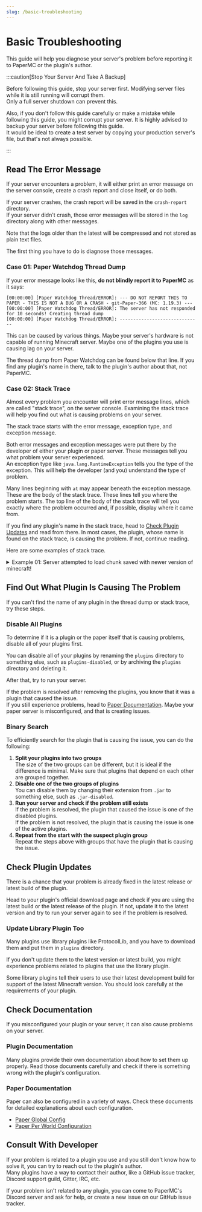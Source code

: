 ```yaml
---
slug: /basic-troubleshooting
---
```


# Basic Troubleshooting

This guide will help you diagnose your server's problem before reporting it to PaperMC or the plugin's author.

:::caution[Stop Your Server And Take A Backup]

Before following this guide, stop your server first. Modifying server files while it is still running will corrupt them.  
Only a full server shutdown can prevent this.

Also, if you don't follow this guide carefully or make a mistake while following this guide, you might corrupt your server. It is highly advised to backup your server before following this guide.  
It would be ideal to create a test server by copying your production server's file, but that's not always possible.

:::

## Read The Error Message

If your server encounters a problem, it will either print an error message on the server console, create a crash report and close itself, or do both.

If your server crashes, the crash report will be saved in the `crash-report` directory.  
If your server didn't crash, those error messages will be stored in the `log` directory along with other messages.

Note that the logs older than the latest will be compressed and not stored as plain text files.

The first thing you have to do is diagnose those messages.

### Case 01: Paper Watchdog Thread Dump

If your error message looks like this, **do not blindly report it to PaperMC** as it says:

```plaintext
[00:00:00] [Paper Watchdog Thread/ERROR]: --- DO NOT REPORT THIS TO PAPER - THIS IS NOT A BUG OR A CRASH - git-Paper-366 (MC: 1.19.3) ---
[00:00:00] [Paper Watchdog Thread/ERROR]: The server has not responded for 10 seconds! Creating thread dump
[00:00:00] [Paper Watchdog Thread/ERROR]: ------------------------------
```

This can be caused by various things. Maybe your server's hardware is not capable of running Minecraft server. Maybe one of the plugins you use is causing lag on your server.

The thread dump from Paper Watchdog can be found below that line. If you find any plugin's name in there, talk to the plugin's author about that, not PaperMC.

### Case 02: Stack Trace

Almost every problem you encounter will print error message lines, which are called "stack trace", on the server console. Examining the stack trace will help you find out what is causing problems on your server.

The stack trace starts with the error message, exception type, and exception message.

Both error messages and exception messages were put there by the developer of either your plugin or paper server. These messages tell you what problem your server experienced.  
An exception type like `java.lang.RuntimeException` tells you the type of the exception. This will help the developer (and you) understand the type of problem.

Many lines beginning with `at` may appear beneath the exception message. These are the body of the stack trace. These lines tell you where the problem starts. The top line of the body of the stack trace will tell you exactly where the problem occurred and, if possible, display where it came from.

If you find any plugin's name in the stack trace, head to [Check Plugin Updates](#check-plugin-updates) and read from there. In most cases, the plugin, whose name is found on the stack trace, is causing the problem. If not, continue reading.

Here are some examples of stack trace.

<details>
  <summary>Example 01: Server attempted to load chunk saved with newer version of minecraft!</summary>

```plaintext
[00:00:00 WARN]: java.lang.RuntimeException: Server attempted to load chunk saved with newer version of minecraft! 3218 > 3120
```

You tried to load the world generated with a higher version of Minecraft. You cannot do this.  
If you don't have any backup of your world before the chunk version update, you must use your updated world with a higher version of Minecraft.

</details>

<!-- Another examples -->

## Find Out What Plugin Is Causing The Problem

If you can't find the name of any plugin in the thread dump or stack trace, try these steps.

### Disable All Plugins

To determine if it is a plugin or the paper itself that is causing problems, disable all of your plugins first.

You can disable all of your plugins by renaming the `plugins` directory to something else, such as `plugins-disabled`, or by archiving the `plugins` directory and deleting it.

After that, try to run your server.

If the problem is resolved after removing the plugins, you know that it was a plugin that caused the issue.  
If you still experience problems, head to [Paper Documentation](#paper-documentation). Maybe your paper server is misconfigured, and that is creating issues.

### Binary Search

To efficiently search for the plugin that is causing the issue, you can do the following:

1. **Split your plugins into two groups**  
   The size of the two groups can be different, but it is ideal if the difference is minimal. Make sure that plugins that depend on each other are grouped together.
2. **Disable one of the two groups of plugins**  
   You can disable them by changing their extension from `.jar` to something else, such as `.jar-disabled`.
3. **Run your server and check if the problem still exists**  
   If the problem is resolved, the plugin that caused the issue is one of the disabled plugins.  
   If the problem is not resolved, the plugin that is causing the issue is one of the active plugins.
4. **Repeat from the start with the suspect plugin group**  
   Repeat the steps above with groups that have the plugin that is causing the issue.

## Check Plugin Updates

There is a chance that your problem is already fixed in the latest release or latest build of the plugin.

Head to your plugin's official download page and check if you are using the latest build or the latest release of the plugin. If not, update it to the latest version and try to run your server again to see if the problem is resolved.

### Update Library Plugin Too

Many plugins use library plugins like ProtocolLib, and you have to download them and put them in `plugins` directory.

If you don't update them to the latest version or latest build, you might experience problems related to plugins that use the library plugin.

Some library plugins tell their users to use their latest development build for support of the latest Minecraft version. You should look carefully at the requirements of your plugin.

## Check Documentation

If you misconfigured your plugin or your server, it can also cause problems on your server.

### Plugin Documentation

Many plugins provide their own documentation about how to set them up properly. Read those documents carefully and check if there is something wrong with the plugin's configuration.

### Paper Documentation

Paper can also be configured in a variety of ways. Check these documents for detailed explanations about each configuration.

* [Paper Global Config](../reference/configuration/global-configuration.md)
* [Paper Per World Configuration](../reference/configuration/world-configuration.md)

## Consult With Developer

If your problem is related to a plugin you use and you still don't know how to solve it, you can try to reach out to the plugin's author.  
Many plugins have a way to contact their author, like a GitHub issue tracker, Discord support guild, Gitter, IRC, etc.  

If your problem isn't related to any plugin, you can come to PaperMC's Discord server and ask for help, or create a new issue on our GitHub issue tracker.
